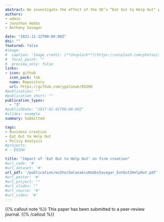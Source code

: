 ```yaml
---
abstract: We investigate the effect of the UK’s “Eat Out to Help Out" policy on firm creation. The policy subsidised people to eat-out at participating restaurants for a period over the COVID-19 pandemic. We compare the number of new incorporations in postcodes with participating restaurants against all postcodes. We find a 6.3% increase in business incorporations in areas with participating restaurants due to the policy. The increase is largest in high-street service activities such as ‘hairdressing and other beauty treatment’. We interpret this as evidence of a demand stimulus in one sector, leading to anticipated demand increases in geographically-close sectors, and consequently a supply increase as measured by firm creation. 
authors:
- admin
- Jonathan Hobbs 
- Anthony Savagar

date: "2021-11-12T00:00:00Z"
doi: ""
featured: false
#image:
#  caption: 'Image credit: [**Unsplash**](https://unsplash.com/photos/s9CC2SKySJM)'
#  focal_point: ""
#  preview_only: false
links:
- icon: github
  icon_pack: fab
  name: Repository
  url: https://github.com/ygalanak/EO2HO
#publication: ""
#publication_short: ""
publication_types:
  - "3"
#publishDate: "2017-01-01T00:00:00Z"
#slides: example
summary: Submitted

tags:
- Business creation
- Eat Out to Help Out
- Policy Analysis
#projects: 
# - EO2HO

title: "Impact of 'Eat Out to Help Out' on firm creation"
#url_code: '#'
#url_dataset: '#'
url_pdf: '/publication/eo2ho/GalanakisHobbsSavagar_EatOut2HelpOut.pdf'
#url_poster: '#'
#url_project: ""
#url_slides: ""
#url_source: '#'
#url_video: '#'
---
```



{{% callout note %}}
This paper has been submitted to a peer-review journal.
{{% /callout %}}
